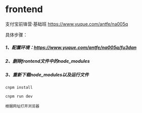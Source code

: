 # frontend
支付宝前锋营·基础班
https://www.yuque.com/antfe/na005q

具体步骤：
##### 1、配置环境：https://www.yuque.com/antfe/na005q/fu3dan
##### 2、删除frontend文件中的node_modules
##### 3、重新下载node_modules以及运行文件
	cnpm install
	
	cnpm run dev
	
	根据网址打开浏览器
